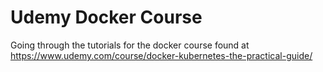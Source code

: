 # Udemy Docker Course

Going through the tutorials for the docker course found at https://www.udemy.com/course/docker-kubernetes-the-practical-guide/